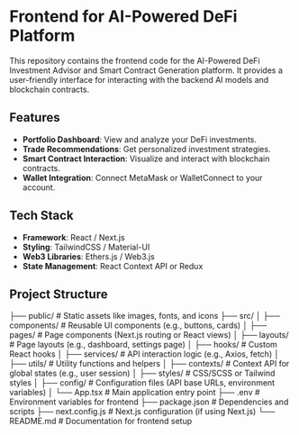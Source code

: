 # Frontend for AI-Powered DeFi Platform

This repository contains the frontend code for the AI-Powered DeFi Investment Advisor and Smart Contract Generation platform. It provides a user-friendly interface for interacting with the backend AI models and blockchain contracts.

## Features
- **Portfolio Dashboard**: View and analyze your DeFi investments.
- **Trade Recommendations**: Get personalized investment strategies.
- **Smart Contract Interaction**: Visualize and interact with blockchain contracts.
- **Wallet Integration**: Connect MetaMask or WalletConnect to your account.

## Tech Stack
- **Framework**: React / Next.js
- **Styling**: TailwindCSS / Material-UI
- **Web3 Libraries**: Ethers.js / Web3.js
- **State Management**: React Context API or Redux

## Project Structure

├── public/                   # Static assets like images, fonts, and icons
├── src/
│   ├── components/           # Reusable UI components (e.g., buttons, cards)
│   ├── pages/                # Page components (Next.js routing or React views)
│   ├── layouts/              # Page layouts (e.g., dashboard, settings page)
│   ├── hooks/                # Custom React hooks
│   ├── services/             # API interaction logic (e.g., Axios, fetch)
│   ├── utils/                # Utility functions and helpers
│   ├── contexts/             # Context API for global states (e.g., user session)
│   ├── styles/               # CSS/SCSS or Tailwind styles
│   ├── config/               # Configuration files (API base URLs, environment variables)
│   └── App.tsx               # Main application entry point
├── .env                      # Environment variables for frontend
├── package.json              # Dependencies and scripts
├── next.config.js            # Next.js configuration (if using Next.js)
└── README.md                 # Documentation for frontend setup

